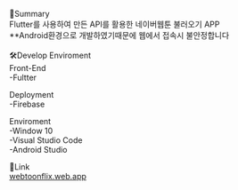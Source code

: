 📕Summary
<br>
Flutter를 사용하여 만든 API를 활용한 네이버웹툰 불러오기 APP
<br>
**Android환경으로 개발하였기때문에 웹에서 접속시 불안정합니다
<br>
<br>
🛠Develop Enviroment
<br>
Front-End
<br>
-Fultter
<br>

Deployment
<br>
-Firebase

Enviroment
<br>
-Window 10 <br>
-Visual Studio Code <br>
-Android Studio <br>

🔗Link <br>
<a href ="https://webtoonflix.web.app/#/">webtoonflix.web.app </a>
